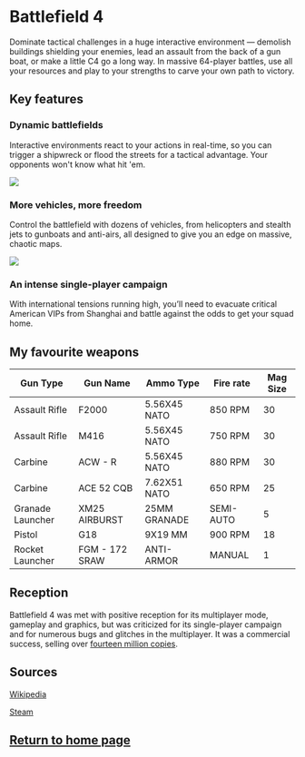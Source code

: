 # Battlefield 4

Dominate tactical challenges in a huge interactive environment — demolish buildings shielding your enemies, lead an assault from the back of a gun boat, or make a little C4 go a long way. In massive 64-player battles, use all your resources and play to your strengths to carve your own path to victory.


## Key features

### Dynamic battlefields

Interactive environments react to your actions in real-time, so you can trigger a shipwreck or flood the streets for a tactical advantage. Your opponents won't know what hit 'em.

![](https://shared.fastly.steamstatic.com/store_item_assets/steam/apps/1238860/ss_03f32767fd67f15723ffcd68c92e425265a0ca3d.1920x1080.jpg?t=1700043480)

### More vehicles, more freedom

Control the battlefield with dozens of vehicles, from helicopters and stealth jets to gunboats and anti-airs, all designed to give you an edge on massive, chaotic maps.

![](https://shared.fastly.steamstatic.com/store_item_assets/steam/apps/1238860/ss_006c4f68fb8389d8753bb87ba6a37903591d1ec1.1920x1080.jpg?t=1700043480)

### An intense single-player campaign

With international tensions running high, you’ll need to evacuate critical American VIPs from Shanghai and battle against the odds to get your squad home.


## My favourite weapons

| Gun Type          | Gun Name          | Ammo Type     | Fire rate | Mag Size  |
| ----------------- | ----------------- | ------------- | --------- | --------- |
| Assault Rifle     | F2000             | 5.56X45 NATO  | 850 RPM   | 30        |
| Assault Rifle     | M416              | 5.56X45 NATO  | 750 RPM   | 30        |
| Carbine           | ACW - R           | 5.56X45 NATO  | 880 RPM   | 30        |
| Carbine           | ACE 52 CQB        | 7.62X51 NATO  | 650 RPM   | 25        |
| Granade Launcher  | XM25 AIRBURST     | 25MM GRANADE  | SEMI-AUTO | 5         |
| Pistol            | G18               | 9X19 MM       | 900 RPM   | 18        |
| Rocket Launcher   | FGM - 172 SRAW    | ANTI-ARMOR    | MANUAL    | 1         |


## Reception

Battlefield 4 was met with positive reception for its multiplayer mode, gameplay and graphics, but was criticized for its single-player campaign and for numerous bugs and glitches in the multiplayer. It was a commercial success, selling over [fourteen million copies](https://www.vgchartz.com/games/games.php?name=battlefield+4&keyword=&console=&region=All&developer=&publisher=&goty_year=&genre=&boxart=Both&banner=Both&ownership=Both&showmultiplat=No&results=50&order=Sales&showtotalsales=0&showtotalsales=1&showpublisher=0&showpublisher=1&showvgchartzscore=0&showvgchartzscore=1&shownasales=0&showdeveloper=0&showcriticscore=0&showcriticscore=1&showpalsales=0&showreleasedate=0&showreleasedate=1&showuserscore=0&showuserscore=1&showjapansales=0&showlastupdate=0&showlastupdate=1&showothersales=0&showshipped=0&showshipped=1).


## Sources
[Wikipedia](https://en.wikipedia.org/wiki/Battlefield_4#:~:text=Battlefield%204%20was%20met%20with%20positive%20reception%20for%20its%20multiplayer%20mode%2C%20gameplay%20and%20graphics%2C%20but%20was%20criticized%20for%20its%20single%2Dplayer%20campaign%20and%20for%20numerous%20bugs%20and%20glitches%20in%20the%20multiplayer.%20It%20was%20a%20commercial%20success%2C%20selling%20over%20seven%20million%20copies.)

[Steam](https://store.steampowered.com/app/1238860/Battlefield_)


## [Return to home page](games.md)